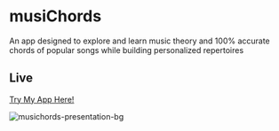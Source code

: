# musiChords

An app designed to explore and learn music theory and 100% accurate chords of popular songs while building personalized repertoires

## Live

[Try My App Here!](https://musichords.netlify.app)  

![musichords-presentation-bg](https://github.com/user-attachments/assets/84eabab7-b1ee-4434-bfe0-e999fbb57fe2)

